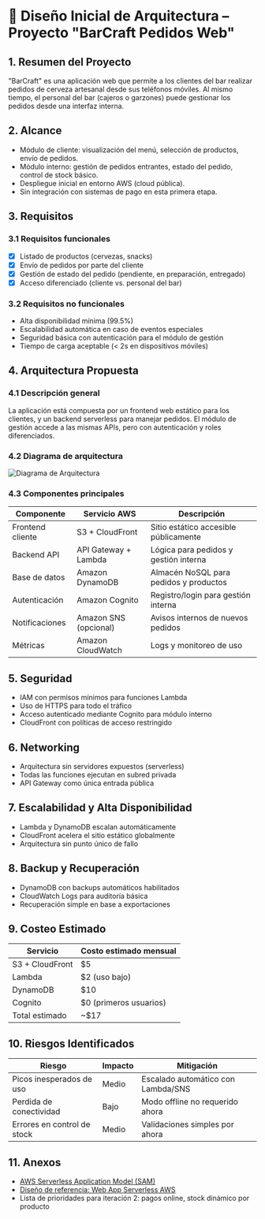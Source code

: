 # 📘 Diseño Inicial de Arquitectura – Proyecto "BarCraft Pedidos Web"

## 1. Resumen del Proyecto
"BarCraft" es una aplicación web que permite a los clientes del bar realizar pedidos de cerveza artesanal desde sus teléfonos móviles. Al mismo tiempo, el personal del bar (cajeros o garzones) puede gestionar los pedidos desde una interfaz interna.

## 2. Alcance
- Módulo de cliente: visualización del menú, selección de productos, envío de pedidos.
- Módulo interno: gestión de pedidos entrantes, estado del pedido, control de stock básico.
- Despliegue inicial en entorno AWS (cloud pública).
- Sin integración con sistemas de pago en esta primera etapa.

## 3. Requisitos
### 3.1 Requisitos funcionales
- [x] Listado de productos (cervezas, snacks)
- [x] Envío de pedidos por parte del cliente
- [x] Gestión de estado del pedido (pendiente, en preparación, entregado)
- [x] Acceso diferenciado (cliente vs. personal del bar)

### 3.2 Requisitos no funcionales
- Alta disponibilidad mínima (99.5%)
- Escalabilidad automática en caso de eventos especiales
- Seguridad básica con autenticación para el módulo de gestión
- Tiempo de carga aceptable (< 2s en dispositivos móviles)

## 4. Arquitectura Propuesta
### 4.1 Descripción general
La aplicación está compuesta por un frontend web estático para los clientes, y un backend serverless para manejar pedidos. El módulo de gestión accede a las mismas APIs, pero con autenticación y roles diferenciados.

### 4.2 Diagrama de arquitectura
![Diagrama de Arquitectura](ruta/diagrama.png)

### 4.3 Componentes principales
| Componente         | Servicio AWS             | Descripción                            |
|--------------------|--------------------------|----------------------------------------|
| Frontend cliente   | S3 + CloudFront          | Sitio estático accesible públicamente  |
| Backend API        | API Gateway + Lambda     | Lógica para pedidos y gestión interna  |
| Base de datos      | Amazon DynamoDB          | Almacén NoSQL para pedidos y productos |
| Autenticación      | Amazon Cognito           | Registro/login para gestión interna    |
| Notificaciones     | Amazon SNS (opcional)    | Avisos internos de nuevos pedidos      |
| Métricas           | Amazon CloudWatch        | Logs y monitoreo de uso                |

## 5. Seguridad
- IAM con permisos mínimos para funciones Lambda
- Uso de HTTPS para todo el tráfico
- Acceso autenticado mediante Cognito para módulo interno
- CloudFront con políticas de acceso restringido

## 6. Networking
- Arquitectura sin servidores expuestos (serverless)
- Todas las funciones ejecutan en subred privada
- API Gateway como única entrada pública

## 7. Escalabilidad y Alta Disponibilidad
- Lambda y DynamoDB escalan automáticamente
- CloudFront acelera el sitio estático globalmente
- Arquitectura sin punto único de fallo

## 8. Backup y Recuperación
- DynamoDB con backups automáticos habilitados
- CloudWatch Logs para auditoría básica
- Recuperación simple en base a exportaciones

## 9. Costeo Estimado
| Servicio           | Costo estimado mensual |
|--------------------|------------------------|
| S3 + CloudFront    | $5                     |
| Lambda             | $2 (uso bajo)          |
| DynamoDB           | $10                    |
| Cognito            | $0 (primeros usuarios) |
| Total estimado     | ~$17                   |

## 10. Riesgos Identificados
| Riesgo                      | Impacto | Mitigación                          |
|----------------------------|---------|-------------------------------------|
| Picos inesperados de uso   | Medio   | Escalado automático con Lambda/SNS  |
| Perdida de conectividad    | Bajo    | Modo offline no requerido ahora     |
| Errores en control de stock| Medio   | Validaciones simples por ahora      |

## 11. Anexos
- [AWS Serverless Application Model (SAM)](https://docs.aws.amazon.com/serverless-application-model/)
- [Diseño de referencia: Web App Serverless AWS](https://aws.amazon.com/architecture/serverless-web-app/)
- Lista de prioridades para iteración 2: pagos online, stock dinámico por producto

